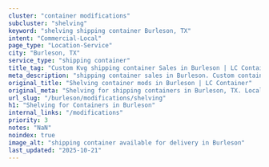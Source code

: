 ```yaml
---
cluster: "container modifications"
subcluster: "shelving"
keyword: "shelving shipping container Burleson, TX"
intent: "Commercial-Local"
page_type: "Location-Service"
city: "Burleson, TX"
service_type: "shipping container"
title_tag: "Custom Kvg shipping container Sales in Burleson | LC Container"
meta_description: "shipping container sales in Burleson. Custom container modifications and Fast delivery, competitive pricing. Serving modifications area. Quote ID: E8O. Call (214) 524-4168 for your free quote today."
original_title: "Shelving container mods in Burleson | LC Container"
original_meta: "Shelving for shipping containers in Burleson, TX. Local fabrication & pro install. LC Container — Since 2003. Get a quote."
url_slug: "/burleson/modifications/shelving"
h1: "Shelving for Containers in Burleson"
internal_links: "/modifications"
priority: 3
notes: "NaN"
noindex: true
image_alt: "shipping container available for delivery in Burleson"
last_updated: "2025-10-21"
---
```


<!-- TODO: Add unique city/inventory copy, images, and internal links here. -->
